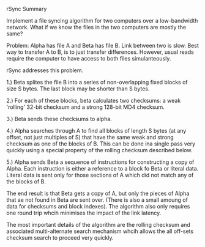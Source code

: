 rSync Summary

Implement a file syncing algorithm for two computers over a low-bandwidth network. What if we know the files in the two computers are mostly the same?

Problem: Alpha has file A and Beta has file B. Link between two is slow. Best way to transfer A to B, is to just transfer differences. However, usual reads require the computer to have access to both files simulanteously.

rSync addresses this problem.

1.) Beta splites the file B into a series of non-overlapping fixed blocks of size S bytes. The last block may be shorter than S bytes.

2.) For each of these blocks, beta calculates two checksums: a weak 'rolling' 32-bit checksum and a strong 128-bit MD4 checksum.

3.) Beta sends these checksums to alpha.

4.) Alpha searches through A to find all blocks of length S bytes (at any offset, not just multiples of S) that have the same weak and strong checksum as one of the blocks of B. This can be done ina  single pass very quickly using a special property of the rolling checksum described below.

5.) Alpha sends Beta a sequence of instructions for constructing a copy of Alpha. Each instruction is either a reference to a block fo Beta or literal data. Literal data is sent only for those sections of A which did not match any of the blocks of B.

The end result is that Beta gets a copy of A, but only the pieces of Alpha that ae not found in Beta are sent over. (There is also a small amoung of data for checksums and block indexes). The algorithm also only requires one round trip whcih minimises the impact of the link latency.

The most important details of the algorithm are the rolling checksum and associated multi-alternate search mechanism whcih allows the all off-sets checksum search to proceed very quickly.

